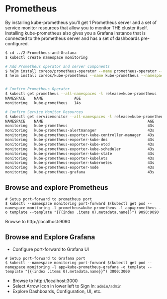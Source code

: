 # Prometheus
By installing kube-prometheus you'll get 1 Prometheus server  and a set of service monitor resources that allow you to monitor THE cluster itself. Installing kube-prometheus also gives you a Grafana instance that is connected to the prometheus server and has a set of dashboards pre-configured.

```bash
$ cd ../2-Prometheus-and-Grafana
$ kubectl create namespace monitoring

# Add Prometheus operator and server components
$ helm install coreos/prometheus-operator --name prometheus-operator --namespace monitoring
$ helm install coreos/kube-prometheus --name kube-prometheus --namespace monitoring


# Confirm Prometheus Operator
$ kubectl get prometheus --all-namespaces -l release=kube-prometheus
NAMESPACE    NAME              AGE
monitoring   kube-prometheus   14s

# Confirm Service Monitor Resources
$ kubectl get servicemonitor --all-namespaces -l release=kube-prometheus
NAMESPACE    NAME                                               AGE
monitoring   kube-prometheus                                    43s
monitoring   kube-prometheus-alertmanager                       43s
monitoring   kube-prometheus-exporter-kube-controller-manager   43s
monitoring   kube-prometheus-exporter-kube-dns                  43s
monitoring   kube-prometheus-exporter-kube-etcd                 43s
monitoring   kube-prometheus-exporter-kube-scheduler            43s
monitoring   kube-prometheus-exporter-kube-state                43s
monitoring   kube-prometheus-exporter-kubelets                  43s
monitoring   kube-prometheus-exporter-kubernetes                43s
monitoring   kube-prometheus-exporter-node                      43s
monitoring   kube-prometheus-grafana                            43s

```

## Browse and explore Prometheus
```
# Setup port-forward to prometheus port
$ kubectl --namespace monitoring port-forward $(kubectl get pod --namespace monitoring -l prometheus=kube-prometheus -l app=prometheus -o template --template "{{(index .items 0).metadata.name}}") 9090:9090
```
Browse to http://localhost:9090


## Browse and Explore Grafana

- Configure port-forward to Grafana UI
```
# Setup port-forward to Grafana port
$ kubectl --namespace monitoring port-forward $(kubectl get pod --namespace monitoring -l app=kube-prometheus-grafana -o template --template "{{(index .items 0).metadata.name}}") 3000:3000
```

 - Browse to http://localhost:3000
 - Select Arrow Icon in lower left to Sign In: `admin/admin`
 - Explore Dashboards, Configuration, UI, etc.

